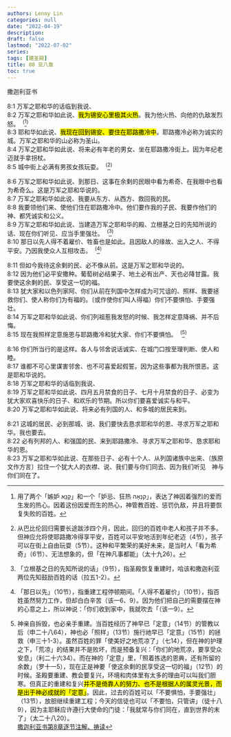 ```yaml
---
authors: Lenny Lin
categories: null
date: "2022-04-19"
description: 
draft: false
lastmod: "2022-07-02"
series:
tags: [建圣殿]
title: 08 亚八章
toc: true
---
```

撒迦利亚书
<!--more-->

8:1 万军之耶和华的话临到我说、  
8:2 万军之耶和华如此说、<mark>我为锡安心里极其火热</mark>。我为他火热、向他的仇敌发烈怒。&nbsp;&nbsp;<sup>(</sup>[^1]<sup>)</sup>    
8:3 耶和华如此说、<mark>我现在回到锡安、要住在耶路撒冷中</mark>。耶路撒冷必称为诚实的城。万军之耶和华的山必称为圣山。    
8:4 万军之耶和华如此说、将来必有年老的男女、坐在耶路撒冷街上。因为年纪老迈就手拿拐杖。    
8:5 城中街上必满有男孩女孩玩耍。&nbsp;&nbsp;<sup>(</sup>[^2]<sup>)</sup>    

8:6 万军之耶和华如此说、到那日、这事在余剩的民眼中看为希奇、在我眼中也看为希奇么。这是万军之耶和华说的。    
8:7 万军之耶和华如此说、我要从东方、从西方、救回我的民。    
8:8 我要领他们来、使他们住在耶路撒冷中。他们要作我的子民、我要作他们的　神、都凭诚实和公义。    
8:9 万军之耶和华如此说、当建造万军之耶和华的殿、立根基之日的先知所说的话、现在你们听见、应当手里强壮。&nbsp;&nbsp;<sup>(</sup>[^3]<sup>)</sup>    
8:10 那日以先人得不着雇价、牲畜也是如此。且因敌人的缘故、出入之人、不得平安。乃因我使众人互相攻击。&nbsp;&nbsp;<sup>(</sup>[^4]<sup>)</sup>    

8:11 但如今我待这余剩的民、必不像从前。这是万军之耶和华说的。    
8:12 因为他们必平安撒种。葡萄树必结果子、地土必有出产、天也必降甘露。我要使这余剩的民、享受这一切的福。    
8:13 犹大家和以色列家阿、你们从前在列国中怎样成为可咒诅的、照样、我要拯救你们、使人称你们为有福的。〔或作使你们叫人得福〕你们不要惧怕、手要强壮。    
8:14 万军之耶和华如此说、你们列祖惹我发怒的时候、我怎样定意降祸、并不后悔。    
8:15 现在我照样定意施恩与耶路撒冷和犹大家、你们不要惧怕。&nbsp;&nbsp;<sup>(</sup>[^5]<sup>)</sup>    

8:16 你们所当行的是这样。各人与邻舍说话诚实、在城门口按至理判断、使人和睦。    
8:17 谁都不可心里谋害邻舍、也不可喜爱起假誓。因为这些事都为我所恨恶。这是耶和华说的。    
8:18 万军之耶和华的话临到我说、  
8:19 万军之耶和华如此说、四月五月禁食的日子、七月十月禁食的日子、必变为犹大家欢喜快乐的日子、和欢乐的节期。所以你们要喜爱诚实与和平。    
8:20 万军之耶和华如此说、将来必有列国的人、和多城的居民来到。    

8:21 这城的居民、必到那城、说、我们要快去恳求耶和华的恩、寻求万军之耶和华。我也要去。    
8:22 必有列邦的人、和强国的民、来到耶路撒冷、寻求万军之耶和华、恳求耶和华的恩。    
8:23 万军之耶和华如此说、在那些日子、必有十个人、从列国诸族中出来、〔族原文作方言〕拉住一个犹大人的衣襟、说、我们要与你们同去、因为我们听见　神与你们同在了。   

[^1]: 用了两个「嫉妒 קָנָא」和一个「妒忌、狂热 קִנְאָה」，表达了神因着强烈的爱而生发的热心。因着这份因爱而生的热心，神管教百姓、惩罚仇敌，并且将要恢复失败的百姓。  
[^2]: 从巴比伦回归需要长途跋涉四个月，因此，回归的百姓中老人和孩子并不多。但神应允将使耶路撒冷得享平安，百姓可以平安地活到年纪老迈（4节），孩子可以在街上自由玩耍（5节）。这种和平繁荣的美好未来，是当时人「看为希奇」（6节）、无法想象的，但「在神凡事都能」（太十九26）。   
[^3]: 「立根基之日的先知所说的话」（9节），指圣殿恢复重建时，哈该和撒迦利亚两位先知鼓励百姓的话（拉五1-2）。  
[^4]: 「那日以先」（10节），指重建工程停顿期间。「人得不着雇价」（10节），指百姓虽然努力工作，但却白白辛苦（该一6、9）。因为他们把自己的需要摆在神的心意之上，所以神说：「你们收到家中，我就吹去「（该一9）。  
[^5]: 神亲自拆毁，也必亲手重建。当百姓经历了神早已「定意」（14节）的管教以后（申二十八64），神也必「照样」（13节）施行祂早已「定意」（15节）的拯救（申三十1-3）。虽然百姓的罪「使美好之地荒凉了」（七14），但在神的护理之下，「荒凉」的结果并不是败坏，而是预备复兴：「你们的地荒凉，要享受众安息」（利二十六34）。而在神的「定意」里，「照着拣选的恩典，还有所留的余数」（罗十一5），现在正是神要「使这余剩的民享受这一切的福」（12节）的时候。圣殿要重建、教会要复兴，环境和肉体里有太多的理由可以叫我们胆寒。但真正的重建和复兴<mark>并不是倚靠人的努力、也不是根据人的属灵光景，而是出于神必成就的「定意」</mark>。因此，过去的百姓可以「不要惧怕，手要强壮」（13节），放胆继续重建工程；今天的信徒也可以「不要怕，只管讲」（徒十八9），因为主耶稣应许遵行大使命的门徒：「我就常与你们同在，直到世界的末了」（太二十八20）。    
[撒迦利亚书第8章逐节注解、祷读](https://cmcbiblereading.com/2016/10/30/%e6%92%92%e8%bf%a6%e5%88%a9%e4%ba%9a%e4%b9%a6%e7%ac%ac8%e7%ab%a0%e9%80%90%e8%8a%82%e6%b3%a8%e8%a7%a3%e3%80%81%e7%a5%b7%e8%af%bb/)
